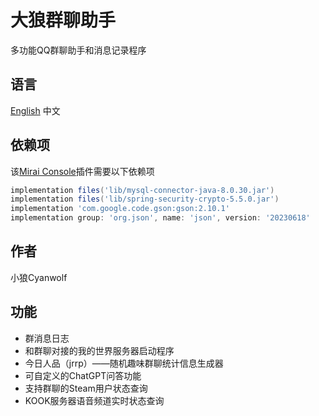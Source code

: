 # 大狼群聊助手
多功能QQ群聊助手和消息记录程序
## 语言
[English](https://github.com/CyanWolf275/WolfGroupAssistant/blob/main/README.md) 中文
## 依赖项
该[Mirai Console](https://github.com/mamoe/mirai-console)插件需要以下依赖项
```groovy
implementation files('lib/mysql-connector-java-8.0.30.jar')
implementation files('lib/spring-security-crypto-5.5.0.jar')
implementation 'com.google.code.gson:gson:2.10.1'
implementation group: 'org.json', name: 'json', version: '20230618'
```
## 作者
小狼Cyanwolf
## 功能
* 群消息日志
* 和群聊对接的我的世界服务器启动程序
* 今日人品（jrrp）——随机趣味群聊统计信息生成器
* 可自定义的ChatGPT问答功能
* 支持群聊的Steam用户状态查询
* KOOK服务器语音频道实时状态查询